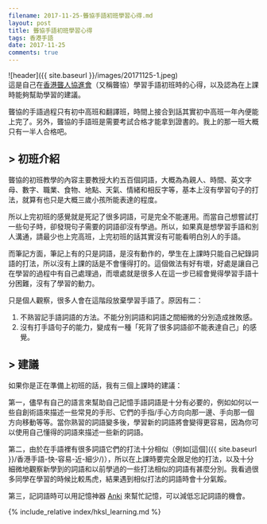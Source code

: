 ```yaml
---
filename: 2017-11-25-聾協手語初班學習心得.md
layout: post
title: 聾協手語初班學習心得
tags: 香港手語
date: 2017-11-25
comments: true
---
```

![header]({{ site.baseurl }}/images/20171125-1.jpeg)  
這是自己在[香港聾人協進會](http://www.hongkongdeaf.org.hk)（又稱聾協）學習手語初班時的心得，以及認為在上課時能夠幫助學習的建議。

聾協的手語過程只有初中高班和翻譯班，時間上接合到話其實初中高班一年內便能上完了。另外，聾協的手語班是需要考試合格才能拿到證書的。我上的那一班大概只有一半人合格吧。

## > 初班介紹
聾協的初班教學的內容主要教授大約五百個詞語，大概為為親人、時間、英文字母、數字、職業、食物、地點、天氣、情緒和相反字等，基本上沒有學習句子的打法，就算有也只是大概三歲小孩所能表達的程度。

所以上完初班的感覺就是死記了很多詞語，可是完全不能運用。而當自己想嘗試打一些句子時，卻發現句子需要的詞語卻沒有學過。所以，如果真是想學習手語和別人溝通，請最少也上完高班，上完初班的話其實沒有可能看明白別人的手語。

而筆記方面，筆記上有的只是詞語，是沒有動作的，學生在上課時只能自己紀錄詞語的打法，所以沒有上課的話是不會懂得打的。這個做法有好有壞，好處是讓自己在學習的過程中有自己處理過，而壞處就是很多人在這一步已經會覺得學習手語十分困難，沒有了學習的動力。

只是個人觀察，很多人會在這階段放棄學習手語了。原因有二：
1.  不熟習記手語詞語的方法。不能分別詞語和詞語之間細微的分別造成挫敗感。
2.  沒有打手語句子的能力，變成有一種「死背了很多詞語卻不能表達自己」的感覺。

## > 建議
如果你是正在準備上初班的話，我有三個上課時的建議：

第一，儘早有自己的語言來幫助自己記憶手語詞語是十分有必要的，例如如何以一些自創術語來描述一些常見的手形、它們的手指/手心方向向那一邊、手向那一個方向移動等等。當你熟習的詞語變多後，學習新的詞語將會變得更容易，因為你可以使用自己懂得的詞語來描述一些新的詞語。

第二，由於在手語裡有很多詞語它們的打法十分相似（例如[這個]({{ site.baseurl }}/香港手語-快-容易-近-細少/)），所以在上課時要完全跟足他的打法，以及十分細微地觀察新學到的詞語和以前學過的一些打法相似的詞語有甚麼分別。我看過很多同學在學習的時候比較馬虎，結果遇到相似打法的詞語時會十分氣餒。

第三，記詞語時可以用記憶神器  [Anki](https://apps.ankiweb.net)  來幫忙記憶，可以減低忘記詞語的機會。

{% include_relative index/hksl_learning.md %}
